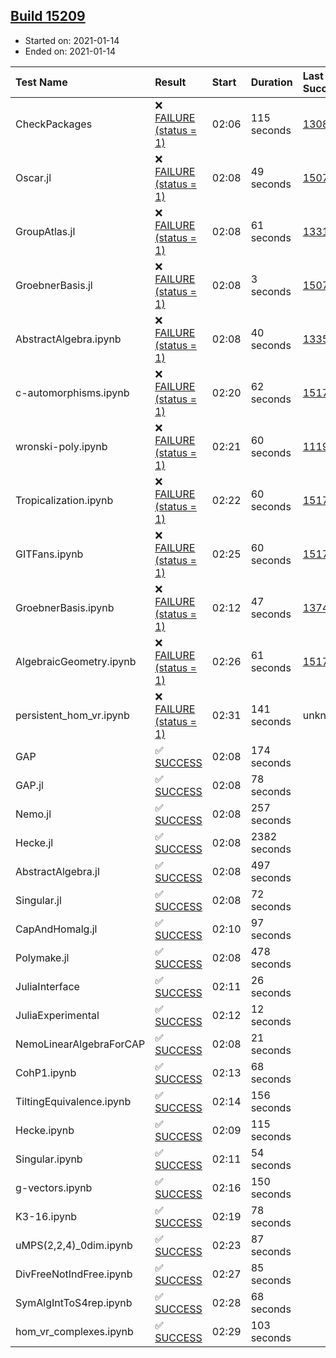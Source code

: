## [Build 15209](https://oscarci.mathematik.uni-kl.de/job/oscar/15209/)

* Started on: 2021-01-14
* Ended on: 2021-01-14

| Test Name    | Result | Start | Duration | Last Success | First Failure |
|:-------------|:-------|:------|:---------|:-------------|:--------------|
| CheckPackages | ❌ [FAILURE (status = 1)](https://oscarci.mathematik.uni-kl.de/job/oscar/15209/artifact/logs/build-15209/CheckPackages.log) | 02:06 | 115 seconds | [13085](https://oscarci.mathematik.uni-kl.de/job/oscar/13085/) | [13086](https://oscarci.mathematik.uni-kl.de/job/oscar/13086/) |
| Oscar.jl | ❌ [FAILURE (status = 1)](https://oscarci.mathematik.uni-kl.de/job/oscar/15209/artifact/logs/build-15209/Oscar.jl.log) | 02:08 | 49 seconds | [15079](https://oscarci.mathematik.uni-kl.de/job/oscar/15079/) | [15080](https://oscarci.mathematik.uni-kl.de/job/oscar/15080/) |
| GroupAtlas.jl | ❌ [FAILURE (status = 1)](https://oscarci.mathematik.uni-kl.de/job/oscar/15209/artifact/logs/build-15209/GroupAtlas.jl.log) | 02:08 | 61 seconds | [13311](https://oscarci.mathematik.uni-kl.de/job/oscar/13311/) | [13312](https://oscarci.mathematik.uni-kl.de/job/oscar/13312/) |
| GroebnerBasis.jl | ❌ [FAILURE (status = 1)](https://oscarci.mathematik.uni-kl.de/job/oscar/15209/artifact/logs/build-15209/GroebnerBasis.jl.log) | 02:08 | 3 seconds | [15079](https://oscarci.mathematik.uni-kl.de/job/oscar/15079/) | [15080](https://oscarci.mathematik.uni-kl.de/job/oscar/15080/) |
| AbstractAlgebra.ipynb | ❌ [FAILURE (status = 1)](https://oscarci.mathematik.uni-kl.de/job/oscar/15209/artifact/logs/build-15209/AbstractAlgebra.ipynb.log) | 02:08 | 40 seconds | [13355](https://oscarci.mathematik.uni-kl.de/job/oscar/13355/) | [13356](https://oscarci.mathematik.uni-kl.de/job/oscar/13356/) |
| c-automorphisms.ipynb | ❌ [FAILURE (status = 1)](https://oscarci.mathematik.uni-kl.de/job/oscar/15209/artifact/logs/build-15209/c-automorphisms.ipynb.log) | 02:20 | 62 seconds | [15177](https://oscarci.mathematik.uni-kl.de/job/oscar/15177/) | [15180](https://oscarci.mathematik.uni-kl.de/job/oscar/15180/) |
| wronski-poly.ipynb | ❌ [FAILURE (status = 1)](https://oscarci.mathematik.uni-kl.de/job/oscar/15209/artifact/logs/build-15209/wronski-poly.ipynb.log) | 02:21 | 60 seconds | [11192](https://oscarci.mathematik.uni-kl.de/job/oscar/11192/) | [11193](https://oscarci.mathematik.uni-kl.de/job/oscar/11193/) |
| Tropicalization.ipynb | ❌ [FAILURE (status = 1)](https://oscarci.mathematik.uni-kl.de/job/oscar/15209/artifact/logs/build-15209/Tropicalization.ipynb.log) | 02:22 | 60 seconds | [15176](https://oscarci.mathematik.uni-kl.de/job/oscar/15176/) | [15177](https://oscarci.mathematik.uni-kl.de/job/oscar/15177/) |
| GITFans.ipynb | ❌ [FAILURE (status = 1)](https://oscarci.mathematik.uni-kl.de/job/oscar/15209/artifact/logs/build-15209/GITFans.ipynb.log) | 02:25 | 60 seconds | [15177](https://oscarci.mathematik.uni-kl.de/job/oscar/15177/) | [15180](https://oscarci.mathematik.uni-kl.de/job/oscar/15180/) |
| GroebnerBasis.ipynb | ❌ [FAILURE (status = 1)](https://oscarci.mathematik.uni-kl.de/job/oscar/15209/artifact/logs/build-15209/GroebnerBasis.ipynb.log) | 02:12 | 47 seconds | [13748](https://oscarci.mathematik.uni-kl.de/job/oscar/13748/) | [13749](https://oscarci.mathematik.uni-kl.de/job/oscar/13749/) |
| AlgebraicGeometry.ipynb | ❌ [FAILURE (status = 1)](https://oscarci.mathematik.uni-kl.de/job/oscar/15209/artifact/logs/build-15209/AlgebraicGeometry.ipynb.log) | 02:26 | 61 seconds | [15177](https://oscarci.mathematik.uni-kl.de/job/oscar/15177/) | [15180](https://oscarci.mathematik.uni-kl.de/job/oscar/15180/) |
| persistent_hom_vr.ipynb | ❌ [FAILURE (status = 1)](https://oscarci.mathematik.uni-kl.de/job/oscar/15209/artifact/logs/build-15209/persistent_hom_vr.ipynb.log) | 02:31 | 141 seconds | unknown | unknown |
| GAP | ✅ [SUCCESS](https://oscarci.mathematik.uni-kl.de/job/oscar/15209/artifact/logs/build-15209/GAP.log) | 02:08 | 174 seconds |  |  |
| GAP.jl | ✅ [SUCCESS](https://oscarci.mathematik.uni-kl.de/job/oscar/15209/artifact/logs/build-15209/GAP.jl.log) | 02:08 | 78 seconds |  |  |
| Nemo.jl | ✅ [SUCCESS](https://oscarci.mathematik.uni-kl.de/job/oscar/15209/artifact/logs/build-15209/Nemo.jl.log) | 02:08 | 257 seconds |  |  |
| Hecke.jl | ✅ [SUCCESS](https://oscarci.mathematik.uni-kl.de/job/oscar/15209/artifact/logs/build-15209/Hecke.jl.log) | 02:08 | 2382 seconds |  |  |
| AbstractAlgebra.jl | ✅ [SUCCESS](https://oscarci.mathematik.uni-kl.de/job/oscar/15209/artifact/logs/build-15209/AbstractAlgebra.jl.log) | 02:08 | 497 seconds |  |  |
| Singular.jl | ✅ [SUCCESS](https://oscarci.mathematik.uni-kl.de/job/oscar/15209/artifact/logs/build-15209/Singular.jl.log) | 02:08 | 72 seconds |  |  |
| CapAndHomalg.jl | ✅ [SUCCESS](https://oscarci.mathematik.uni-kl.de/job/oscar/15209/artifact/logs/build-15209/CapAndHomalg.jl.log) | 02:10 | 97 seconds |  |  |
| Polymake.jl | ✅ [SUCCESS](https://oscarci.mathematik.uni-kl.de/job/oscar/15209/artifact/logs/build-15209/Polymake.jl.log) | 02:08 | 478 seconds |  |  |
| JuliaInterface | ✅ [SUCCESS](https://oscarci.mathematik.uni-kl.de/job/oscar/15209/artifact/logs/build-15209/JuliaInterface.log) | 02:11 | 26 seconds |  |  |
| JuliaExperimental | ✅ [SUCCESS](https://oscarci.mathematik.uni-kl.de/job/oscar/15209/artifact/logs/build-15209/JuliaExperimental.log) | 02:12 | 12 seconds |  |  |
| NemoLinearAlgebraForCAP | ✅ [SUCCESS](https://oscarci.mathematik.uni-kl.de/job/oscar/15209/artifact/logs/build-15209/NemoLinearAlgebraForCAP.log) | 02:08 | 21 seconds |  |  |
| CohP1.ipynb | ✅ [SUCCESS](https://oscarci.mathematik.uni-kl.de/job/oscar/15209/artifact/logs/build-15209/CohP1.ipynb.log) | 02:13 | 68 seconds |  |  |
| TiltingEquivalence.ipynb | ✅ [SUCCESS](https://oscarci.mathematik.uni-kl.de/job/oscar/15209/artifact/logs/build-15209/TiltingEquivalence.ipynb.log) | 02:14 | 156 seconds |  |  |
| Hecke.ipynb | ✅ [SUCCESS](https://oscarci.mathematik.uni-kl.de/job/oscar/15209/artifact/logs/build-15209/Hecke.ipynb.log) | 02:09 | 115 seconds |  |  |
| Singular.ipynb | ✅ [SUCCESS](https://oscarci.mathematik.uni-kl.de/job/oscar/15209/artifact/logs/build-15209/Singular.ipynb.log) | 02:11 | 54 seconds |  |  |
| g-vectors.ipynb | ✅ [SUCCESS](https://oscarci.mathematik.uni-kl.de/job/oscar/15209/artifact/logs/build-15209/g-vectors.ipynb.log) | 02:16 | 150 seconds |  |  |
| K3-16.ipynb | ✅ [SUCCESS](https://oscarci.mathematik.uni-kl.de/job/oscar/15209/artifact/logs/build-15209/K3-16.ipynb.log) | 02:19 | 78 seconds |  |  |
| uMPS(2,2,4)_0dim.ipynb | ✅ [SUCCESS](https://oscarci.mathematik.uni-kl.de/job/oscar/15209/artifact/logs/build-15209/uMPS-2-2-4-_0dim.ipynb.log) | 02:23 | 87 seconds |  |  |
| DivFreeNotIndFree.ipynb | ✅ [SUCCESS](https://oscarci.mathematik.uni-kl.de/job/oscar/15209/artifact/logs/build-15209/DivFreeNotIndFree.ipynb.log) | 02:27 | 85 seconds |  |  |
| SymAlgIntToS4rep.ipynb | ✅ [SUCCESS](https://oscarci.mathematik.uni-kl.de/job/oscar/15209/artifact/logs/build-15209/SymAlgIntToS4rep.ipynb.log) | 02:28 | 68 seconds |  |  |
| hom_vr_complexes.ipynb | ✅ [SUCCESS](https://oscarci.mathematik.uni-kl.de/job/oscar/15209/artifact/logs/build-15209/hom_vr_complexes.ipynb.log) | 02:29 | 103 seconds |  |  |
